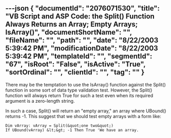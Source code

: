---json
{
  "documentId": "2076071530",
  "title": "VB Script and ASP Code: the Split() Function Always Returns an Array; Empty Arrays; IsArray()",
  "documentShortName": "",
  "fileName": "",
  "path": "",
  "date": "8/22/2003 5:39:42 PM",
  "modificationDate": "8/22/2003 5:39:42 PM",
  "templateId": "",
  "segmentId": "67",
  "isRoot": "False",
  "isActive": "True",
  "sortOrdinal": "",
  "clientId": "",
  "tag": ""
}
---

There may be the temptation to use the IsArray() function against the Split() function in some sort of data type validation test. However, the Split() function will always return True for such a test even when its required argument is a zero-length string.

In such a case, Split() will return an &quot;empty array,&quot; an array where UBound() returns -1. This suggest that we should test empty arrays with a form like:

    Dim vArray: vArray = Split(&quot;one two&quot;)
    If UBound(vArray) &lt;&gt; -1 Then True 'We have an array.
